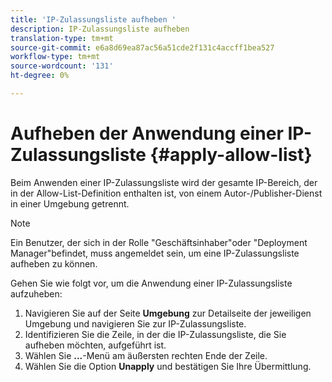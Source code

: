 ```yaml
---
title: 'IP-Zulassungsliste aufheben '
description: IP-Zulassungsliste aufheben
translation-type: tm+mt
source-git-commit: e6a8d69ea87ac56a51cde2f131c4accff1bea527
workflow-type: tm+mt
source-wordcount: '131'
ht-degree: 0%

---
```



# Aufheben der Anwendung einer IP-Zulassungsliste {#apply-allow-list}

Beim Anwenden einer IP-Zulassungsliste wird der gesamte IP-Bereich, der in der Allow-List-Definition enthalten ist, von einem Autor-/Publisher-Dienst in einer Umgebung getrennt.

>[!NOTE]
>Ein Benutzer, der sich in der Rolle &quot;Geschäftsinhaber&quot;oder &quot;Deployment Manager&quot;befindet, muss angemeldet sein, um eine IP-Zulassungsliste aufheben zu können.

Gehen Sie wie folgt vor, um die Anwendung einer IP-Zulassungsliste aufzuheben:

1. Navigieren Sie auf der Seite **Umgebung** zur Detailseite der jeweiligen Umgebung und navigieren Sie zur IP-Zulassungsliste.
1. Identifizieren Sie die Zeile, in der die IP-Zulassungsliste, die Sie aufheben möchten, aufgeführt ist.
1. Wählen Sie **...**-Menü am äußersten rechten Ende der Zeile.
1. Wählen Sie die Option **Unapply** und bestätigen Sie Ihre Übermittlung.
